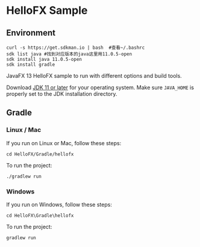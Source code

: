 # HelloFX Sample


## Environment

```
curl -s https://get.sdkman.io | bash  #查看~/.bashrc
sdk list java #找到对应版本的java这里用11.0.5-open
sdk install java 11.0.5-open
sdk install gradle
```







JavaFX 13 HelloFX sample to run with different options and build tools.

Download [JDK 11 or later](http://jdk.java.net/) for your operating system.
Make sure `JAVA_HOME` is properly set to the JDK installation directory. 

## Gradle

### Linux / Mac

If you run on Linux or Mac, follow these steps:

    cd HelloFX/Gradle/hellofx
    
To run the project:
    
    ./gradlew run

### Windows

If you run on Windows, follow these steps:

    cd HelloFX\Gradle\hellofx

To run the project:
    
    gradlew run
